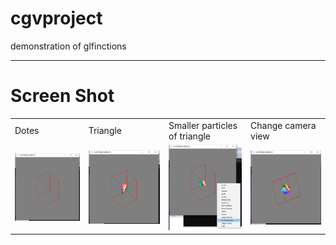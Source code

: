 # cgvproject
demonstration of glfinctions
<hr>

# Screen Shot
<table>
  <tr>
    <td>Dotes</td>
     <td>Triangle</td>
     <td>Smaller particles of triangle</td>
     <td>Change camera view</td>
  </tr>
  <tr>
    <td><img src="/images/img1.png" width=270 ></td>
    <td><img src="/images/img2.png" width=270 ></td>
    <td><img src="/images/img3.png" width=270 ></td>
    <td><img src="/images/img4.png" width=270 ></td>
  </tr>
 </table>
